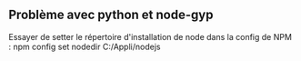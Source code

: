 
## Problème avec python et node-gyp

Essayer de setter le répertoire d'installation de node dans la config de NPM :
npm config set nodedir C:/Appli/nodejs

